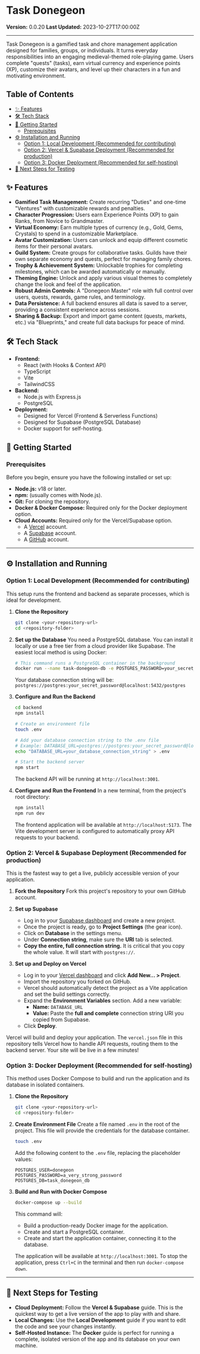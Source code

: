 # Task Donegeon

**Version:** 0.0.20
**Last Updated:** 2023-10-27T17:00:00Z

---

Task Donegeon is a gamified task and chore management application designed for families, groups, or individuals. It turns everyday responsibilities into an engaging medieval-themed role-playing game. Users complete "quests" (tasks), earn virtual currency and experience points (XP), customize their avatars, and level up their characters in a fun and motivating environment.

## Table of Contents
- [✨ Features](#-features)
- [🛠️ Tech Stack](#️-tech-stack)
- [🚀 Getting Started](#-getting-started)
  - [Prerequisites](#prerequisites)
- [⚙️ Installation and Running](#️-installation-and-running)
  - [Option 1: Local Development (Recommended for contributing)](#option-1-local-development-recommended-for-contributing)
  - [Option 2: Vercel & Supabase Deployment (Recommended for production)](#option-2-vercel--supabase-deployment-recommended-for-production)
  - [Option 3: Docker Deployment (Recommended for self-hosting)](#option-3-docker-deployment-recommended-for-self-hosting)
- [🧪 Next Steps for Testing](#-next-steps-for-testing)


## ✨ Features

-   **Gamified Task Management:** Create recurring "Duties" and one-time "Ventures" with customizable rewards and penalties.
-   **Character Progression:** Users earn Experience Points (XP) to gain Ranks, from Novice to Grandmaster.
-   **Virtual Economy:** Earn multiple types of currency (e.g., Gold, Gems, Crystals) to spend in a customizable Marketplace.
-   **Avatar Customization:** Users can unlock and equip different cosmetic items for their personal avatars.
-   **Guild System:** Create groups for collaborative tasks. Guilds have their own separate economy and quests, perfect for managing family chores.
-   **Trophy & Achievement System:** Unlockable trophies for completing milestones, which can be awarded automatically or manually.
-   **Theming Engine:** Unlock and apply various visual themes to completely change the look and feel of the application.
-   **Robust Admin Controls:** A "Donegeon Master" role with full control over users, quests, rewards, game rules, and terminology.
-   **Data Persistence:** A full backend ensures all data is saved to a server, providing a consistent experience across sessions.
-   **Sharing & Backup:** Export and import game content (quests, markets, etc.) via "Blueprints," and create full data backups for peace of mind.

## 🛠️ Tech Stack

-   **Frontend:**
    -   React (with Hooks & Context API)
    -   TypeScript
    -   Vite
    -   TailwindCSS
-   **Backend:**
    -   Node.js with Express.js
    -   PostgreSQL
-   **Deployment:**
    -   Designed for Vercel (Frontend & Serverless Functions)
    -   Designed for Supabase (PostgreSQL Database)
    -   Docker support for self-hosting.

## 🚀 Getting Started

### Prerequisites
Before you begin, ensure you have the following installed or set up:
-   **Node.js:** v18 or later.
-   **npm:** (usually comes with Node.js).
-   **Git:** For cloning the repository.
-   **Docker & Docker Compose:** Required only for the Docker deployment option.
-   **Cloud Accounts:** Required only for the Vercel/Supabase option.
    -   A [Vercel](https://vercel.com) account.
    -   A [Supabase](https://supabase.com) account.
    -   A [GitHub](https://github.com) account.

---

## ⚙️ Installation and Running

### Option 1: Local Development (Recommended for contributing)
This setup runs the frontend and backend as separate processes, which is ideal for development.

1.  **Clone the Repository**
    ```bash
    git clone <your-repository-url>
    cd <repository-folder>
    ```
2.  **Set up the Database**
    You need a PostgreSQL database. You can install it locally or use a free tier from a cloud provider like Supabase. The easiest local method is using Docker:
    ```bash
    # This command runs a PostgreSQL container in the background
    docker run --name task-donegeon-db -e POSTGRES_PASSWORD=your_secret_password -p 5432:5432 -d postgres
    ```
    Your database connection string will be: `postgres://postgres:your_secret_password@localhost:5432/postgres`

3.  **Configure and Run the Backend**
    ```bash
    cd backend
    npm install

    # Create an environment file
    touch .env

    # Add your database connection string to the .env file
    # Example: DATABASE_URL=postgres://postgres:your_secret_password@localhost:5432/postgres
    echo "DATABASE_URL=your_database_connection_string" > .env

    # Start the backend server
    npm start
    ```
    The backend API will be running at `http://localhost:3001`.

4.  **Configure and Run the Frontend**
    In a new terminal, from the project's root directory:
    ```bash
    npm install
    npm run dev
    ```
    The frontend application will be available at `http://localhost:5173`. The Vite development server is configured to automatically proxy API requests to your backend.

### Option 2: Vercel & Supabase Deployment (Recommended for production)
This is the fastest way to get a live, publicly accessible version of your application.

1.  **Fork the Repository**
    Fork this project's repository to your own GitHub account.

2.  **Set up Supabase**
    -   Log in to your [Supabase dashboard](https://supabase.com/dashboard) and create a new project.
    -   Once the project is ready, go to **Project Settings** (the gear icon).
    -   Click on **Database** in the settings menu.
    -   Under **Connection string**, make sure the **URI** tab is selected.
    -   **Copy the entire, full connection string.** It is critical that you copy the whole value. It will start with `postgres://`.

3.  **Set up and Deploy on Vercel**
    -   Log in to your [Vercel dashboard](https://vercel.com/new) and click **Add New... > Project**.
    -   Import the repository you forked on GitHub.
    -   Vercel should automatically detect the project as a Vite application and set the build settings correctly.
    -   Expand the **Environment Variables** section. Add a new variable:
        -   **Name:** `DATABASE_URL`
        -   **Value:** Paste the **full and complete** connection string URI you copied from Supabase.
    -   Click **Deploy**.

Vercel will build and deploy your application. The `vercel.json` file in this repository tells Vercel how to handle API requests, routing them to the backend server. Your site will be live in a few minutes!

### Option 3: Docker Deployment (Recommended for self-hosting)
This method uses Docker Compose to build and run the application and its database in isolated containers.

1.  **Clone the Repository**
    ```bash
    git clone <your-repository-url>
    cd <repository-folder>
    ```

2.  **Create Environment File**
    Create a file named `.env` in the root of the project. This file will provide the credentials for the database container.
    ```bash
    touch .env
    ```
    Add the following content to the `.env` file, replacing the placeholder values:
    ```
    POSTGRES_USER=donegeon
    POSTGRES_PASSWORD=a_very_strong_password
    POSTGRES_DB=task_donegeon_db
    ```

3.  **Build and Run with Docker Compose**
    ```bash
    docker-compose up --build
    ```
    This command will:
    -   Build a production-ready Docker image for the application.
    -   Create and start a PostgreSQL container.
    -   Create and start the application container, connecting it to the database.
    
    The application will be available at `http://localhost:3001`. To stop the application, press `Ctrl+C` in the terminal and then run `docker-compose down`.

---
## 🧪 Next Steps for Testing

- **Cloud Deployment:** Follow the **Vercel & Supabase** guide. This is the quickest way to get a live version of the app to play with and share.
- **Local Changes:** Use the **Local Development** guide if you want to edit the code and see your changes instantly.
- **Self-Hosted Instance:** The **Docker** guide is perfect for running a complete, isolated version of the app and its database on your own machine.